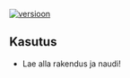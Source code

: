 [![versioon](https://img.shields.io/badge/versioon-v1.0.0_beta-blue)](https://github.com/35grain/matemaatik/releases)

## Kasutus
* Lae alla rakendus ja naudi!
